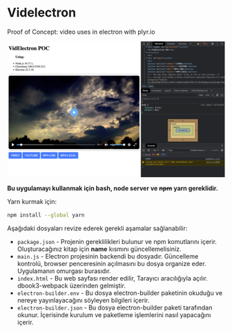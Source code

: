 # Videlectron
Proof of Concept: video uses in electron with plyr.io

![preview](preview.png)


**Bu uygulamayı kullanmak için bash, node server ve ~~npm~~ yarn gereklidir.**

Yarn kurmak için: 
```bash
npm install --global yarn
```

Aşağıdaki dosyaları revize ederek gerekli aşamalar sağlanabilir:

- `package.json` - Projenin gereklilikleri bulunur ve npm komutlarını içerir. Oluşturacağınız kitap için **name** kısmını güncellemelisiniz.
- `main.js` - Electron projesinin backendi bu dosyadır. Güncelleme kontrolü, browser penceresinin açılmasını bu dosya organize eder. Uygulamanın omurgası burasıdır.
- `index.html` - Bu web sayfası render edilir, Tarayıcı aracılığıyla açılır. dbook3-webpack üzerinden gelmiştir. 
- `electron-builder.env` - Bu dosya electron-builder paketinin okuduğu ve nereye yayınlayacağını söyleyen bilgileri içerir.
- `electron-builder.json` - Bu dosya electron-builder paketi tarafından okunur. İçerisinde kurulum ve paketleme işlemlerini nasıl yapacağını içerir.